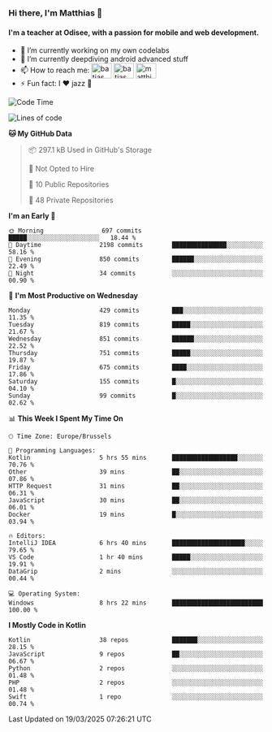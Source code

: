 ### Hi there, I'm Matthias 👋

#### I'm a teacher at Odisee, with a passion for mobile and web development.

- 🔭 I’m currently working on my own codelabs
- 🌱 I’m currently deepdiving android advanced stuff
- 📫 How to reach me: <a href="https://dev.to/batjas" target="_blank"><img align="center" src="https://raw.githubusercontent.com/rahuldkjain/github-profile-readme-generator/master/src/images/icons/Social/devto.svg" alt="batjas" height="30" width="40" /></a>
<a href="https://twitter.com/batjas" target="_blank"><img align="center" src="https://raw.githubusercontent.com/rahuldkjain/github-profile-readme-generator/master/src/images/icons/Social/twitter.svg" alt="batjas" height="30" width="40" /></a>
<a href="https://linkedin.com/in/matthiasdruwé" target="_blank"><img align="center" src="https://raw.githubusercontent.com/rahuldkjain/github-profile-readme-generator/master/src/images/icons/Social/linked-in-alt.svg" alt="matthiasdruwé" height="30" width="40" /></a>
- ⚡ Fun fact: I ❤ jazz 🎷


<!--START_SECTION:waka-->
![Code Time](http://img.shields.io/badge/Code%20Time-1%2C411%20hrs%2038%20mins-blue)

![Lines of code](https://img.shields.io/badge/From%20Hello%20World%20I%27ve%20Written-6.0%20million%20lines%20of%20code-blue)

**🐱 My GitHub Data** 

> 📦 297.1 kB Used in GitHub's Storage 
 > 
> 🚫 Not Opted to Hire
 > 
> 📜 10 Public Repositories 
 > 
> 🔑 48 Private Repositories 
 > 
**I'm an Early 🐤** 

```text
🌞 Morning                697 commits         █████░░░░░░░░░░░░░░░░░░░░   18.44 % 
🌆 Daytime                2198 commits        ███████████████░░░░░░░░░░   58.16 % 
🌃 Evening                850 commits         ██████░░░░░░░░░░░░░░░░░░░   22.49 % 
🌙 Night                  34 commits          ░░░░░░░░░░░░░░░░░░░░░░░░░   00.90 % 
```
📅 **I'm Most Productive on Wednesday** 

```text
Monday                   429 commits         ███░░░░░░░░░░░░░░░░░░░░░░   11.35 % 
Tuesday                  819 commits         █████░░░░░░░░░░░░░░░░░░░░   21.67 % 
Wednesday                851 commits         ██████░░░░░░░░░░░░░░░░░░░   22.52 % 
Thursday                 751 commits         █████░░░░░░░░░░░░░░░░░░░░   19.87 % 
Friday                   675 commits         ████░░░░░░░░░░░░░░░░░░░░░   17.86 % 
Saturday                 155 commits         █░░░░░░░░░░░░░░░░░░░░░░░░   04.10 % 
Sunday                   99 commits          █░░░░░░░░░░░░░░░░░░░░░░░░   02.62 % 
```


📊 **This Week I Spent My Time On** 

```text
🕑︎ Time Zone: Europe/Brussels

💬 Programming Languages: 
Kotlin                   5 hrs 55 mins       ██████████████████░░░░░░░   70.76 % 
Other                    39 mins             ██░░░░░░░░░░░░░░░░░░░░░░░   07.86 % 
HTTP Request             31 mins             ██░░░░░░░░░░░░░░░░░░░░░░░   06.31 % 
JavaScript               30 mins             ██░░░░░░░░░░░░░░░░░░░░░░░   06.01 % 
Docker                   19 mins             █░░░░░░░░░░░░░░░░░░░░░░░░   03.94 % 

🔥 Editors: 
IntelliJ IDEA            6 hrs 40 mins       ████████████████████░░░░░   79.65 % 
VS Code                  1 hr 40 mins        █████░░░░░░░░░░░░░░░░░░░░   19.91 % 
DataGrip                 2 mins              ░░░░░░░░░░░░░░░░░░░░░░░░░   00.44 % 

💻 Operating System: 
Windows                  8 hrs 22 mins       █████████████████████████   100.00 % 
```

**I Mostly Code in Kotlin** 

```text
Kotlin                   38 repos            ███████░░░░░░░░░░░░░░░░░░   28.15 % 
JavaScript               9 repos             ██░░░░░░░░░░░░░░░░░░░░░░░   06.67 % 
Python                   2 repos             ░░░░░░░░░░░░░░░░░░░░░░░░░   01.48 % 
PHP                      2 repos             ░░░░░░░░░░░░░░░░░░░░░░░░░   01.48 % 
Swift                    1 repo              ░░░░░░░░░░░░░░░░░░░░░░░░░   00.74 % 
```




 Last Updated on 19/03/2025 07:26:21 UTC
<!--END_SECTION:waka-->
